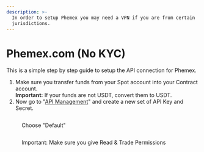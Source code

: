 ```yaml
---
description: >-
  In order to setup Phemex you may need a VPN if you are from certain
  jurisdictions.
---
```


# Phemex.com (No KYC)

This is a simple step by step guide to setup the API connection for Phemex.

1. Make sure you transfer funds from your Spot account into your Contract account. \
   **Important:** If your funds are not USDT, convert them to USDT.
2. Now go to "[API Management](https://phemex.com/account/api-management)" and create a new set of API Key and Secret.

<figure><img src="../../../.gitbook/assets/Screenshot 2023-10-27 at 3.04.15 PM.png" alt=""><figcaption><p>Choose "Default"</p></figcaption></figure>



<figure><img src="../../../.gitbook/assets/Screenshot 2023-10-27 at 3.04.25 PM.png" alt=""><figcaption><p>Important: Make sure you give Read &#x26; Trade Permissions</p></figcaption></figure>



<figure><img src="../../../.gitbook/assets/Screenshot 2023-10-27 at 3.22.30 PM.png" alt=""><figcaption></figcaption></figure>
